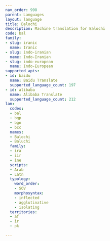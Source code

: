 ```yaml
---
nav_order: 998
parent: Languages
layout: language
title: Balochi
description: Machine translation for Balochi
code: bal
family:
- slug: iranic
  name: Iranic
- slug: indo-iranian
  name: Indo-Iranian
- slug: indo-european
  name: Indo-European
supported_apis:
- id: baidu
  name: Baidu Translate
  supported_language_count: 197
- id: alibaba
  name: Alibaba Translate
  supported_language_count: 212
lan:
  codes:
  - bal
  - bgp
  - bgn
  - bcc
  names:
  - Balochi
  - Baluchi
  family:
  - ira
  - iir
  - ine
  scripts:
  - Arab
  - Latn
  typology:
    word_order:
    - SOV
    morphosyntax:
    - inflected
    - agglutinative
    - isolating
  territories:
  - af
  - ir
  - pk

---
```


